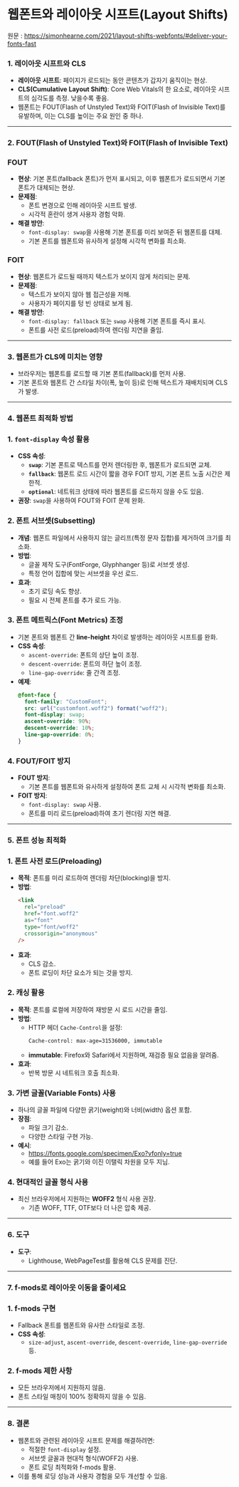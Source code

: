 # 웹폰트와 레이아웃 시프트(Layout Shifts)

원문 : https://simonhearne.com/2021/layout-shifts-webfonts/#deliver-your-fonts-fast

### **1. 레이아웃 시프트와 CLS**

- **레이아웃 시프트**: 페이지가 로드되는 동안 콘텐츠가 갑자기 움직이는 현상.
- **CLS(Cumulative Layout Shift)**: Core Web Vitals의 한 요소로, 레이아웃 시프트의 심각도를 측정. 낮을수록 좋음.
- 웹폰트는 FOUT(Flash of Unstyled Text)와 FOIT(Flash of Invisible Text)를 유발하며, 이는 CLS를 높이는 주요 원인 중 하나.

---

### **2. FOUT(Flash of Unstyled Text)와 FOIT(Flash of Invisible Text)**

### **FOUT**

- **현상**: 기본 폰트(fallback 폰트)가 먼저 표시되고, 이후 웹폰트가 로드되면서 기본 폰트가 대체되는 현상.
- **문제점**:
  - 폰트 변경으로 인해 레이아웃 시프트 발생.
  - 시각적 혼란이 생겨 사용자 경험 악화.
- **해결 방안**:
  - `font-display: swap`을 사용해 기본 폰트를 미리 보여준 뒤 웹폰트를 대체.
  - 기본 폰트를 웹폰트와 유사하게 설정해 시각적 변화를 최소화.

### **FOIT**

- **현상**: 웹폰트가 로드될 때까지 텍스트가 보이지 않게 처리되는 문제.
- **문제점**:
  - 텍스트가 보이지 않아 웹 접근성을 저해.
  - 사용자가 페이지를 텅 빈 상태로 보게 됨.
- **해결 방안**:
  - `font-display: fallback` 또는 `swap` 사용해 기본 폰트를 즉시 표시.
  - 폰트를 사전 로드(preload)하여 렌더링 지연을 줄임.

---

### **3. 웹폰트가 CLS에 미치는 영향**

- 브라우저는 웹폰트를 로드할 때 기본 폰트(fallback)를 먼저 사용.
- 기본 폰트와 웹폰트 간 스타일 차이(폭, 높이 등)로 인해 텍스트가 재배치되며 CLS가 발생.

---

### **4. 웹폰트 최적화 방법**

### **1. `font-display` 속성 활용**

- **CSS 속성**:
  - **`swap`**: 기본 폰트로 텍스트를 먼저 렌더링한 후, 웹폰트가 로드되면 교체.
  - **`fallback`**: 웹폰트 로드 시간이 짧을 경우 FOIT 방지, 기본 폰트 노출 시간은 제한적.
  - **`optional`**: 네트워크 상태에 따라 웹폰트를 로드하지 않을 수도 있음.
- **권장**: `swap`을 사용하여 FOUT와 FOIT 문제 완화.

### **2. 폰트 서브셋(Subsetting)**

- **개념**: 웹폰트 파일에서 사용하지 않는 글리프(특정 문자 집합)를 제거하여 크기를 최소화.
- **방법**:
  - 글꼴 제작 도구(FontForge, Glyphhanger 등)로 서브셋 생성.
  - 특정 언어 집합에 맞는 서브셋을 우선 로드.
- **효과**:
  - 초기 로딩 속도 향상.
  - 필요 시 전체 폰트를 추가 로드 가능.

### **3. 폰트 메트릭스(Font Metrics) 조정**

- 기본 폰트와 웹폰트 간 **line-height** 차이로 발생하는 레이아웃 시프트를 완화.
- **CSS 속성**:
  - `ascent-override`: 폰트의 상단 높이 조정.
  - `descent-override`: 폰트의 하단 높이 조정.
  - `line-gap-override`: 줄 간격 조정.
- **예제**:
  ```css
  @font-face {
    font-family: "CustomFont";
    src: url("customfont.woff2") format("woff2");
    font-display: swap;
    ascent-override: 90%;
    descent-override: 10%;
    line-gap-override: 0%;
  }
  ```

### **4. FOUT/FOIT 방지**

- **FOUT 방지**:
  - 기본 폰트를 웹폰트와 유사하게 설정하여 폰트 교체 시 시각적 변화를 최소화.
- **FOIT 방지**:
  - `font-display: swap` 사용.
  - 폰트를 미리 로드(preload)하여 초기 렌더링 지연 해결.

---

### **5. 폰트 성능 최적화**

### **1. 폰트 사전 로드(Preloading)**

- **목적**: 폰트를 미리 로드하여 렌더링 차단(blocking)을 방지.
- **방법**:
  ```html
  <link
    rel="preload"
    href="font.woff2"
    as="font"
    type="font/woff2"
    crossorigin="anonymous"
  />
  ```
- **효과**:
  - CLS 감소.
  - 폰트 로딩이 차단 요소가 되는 것을 방지.

### **2. 캐싱 활용**

- **목적**: 폰트를 로컬에 저장하여 재방문 시 로드 시간을 줄임.
- **방법**:
  - HTTP 헤더 `Cache-Control`을 설정:
    ```
    Cache-control: max-age=31536000, immutable
    ```
  - **immutable**: Firefox와 Safari에서 지원하며, 재검증 필요 없음을 알려줌.
- **효과**:
  - 반복 방문 시 네트워크 호출 최소화.

### **3. 가변 글꼴(Variable Fonts) 사용**

- 하나의 글꼴 파일에 다양한 굵기(weight)와 너비(width) 옵션 포함.
- **장점**:
  - 파일 크기 감소.
  - 다양한 스타일 구현 가능.
- **예시**:
  - https://fonts.google.com/specimen/Exo?vfonly=true
  - 예를 들어 Exo는 굵기와 이진 이탤릭 차원을 모두 지님.

### **4. 현대적인 글꼴 형식 사용**

- 최신 브라우저에서 지원하는 **WOFF2** 형식 사용 권장.
  - 기존 WOFF, TTF, OTF보다 더 나은 압축 제공.

---

### **6. 도구**

- **도구**:
  - Lighthouse, WebPageTest를 활용해 CLS 문제를 진단.

---

### **7. f-mods로 레이아웃 이동을 줄이세요**

### **1. f-mods 구현**

- Fallback 폰트를 웹폰트와 유사한 스타일로 조정.
- **CSS 속성**:
  - `size-adjust`, `ascent-override`, `descent-override`, `line-gap-override` 등.

### **2. f-mods 제한 사항**

- 모든 브라우저에서 지원하지 않음.
- 폰트 스타일 매칭이 100% 정확하지 않을 수 있음.

---

### **8. 결론**

- 웹폰트와 관련된 레이아웃 시프트 문제를 해결하려면:
  - 적절한 `font-display` 설정.
  - 서브셋 글꼴과 현대적 형식(WOFF2) 사용.
  - 폰트 로딩 최적화와 f-mods 활용.
- 이를 통해 로딩 성능과 사용자 경험을 모두 개선할 수 있음.
